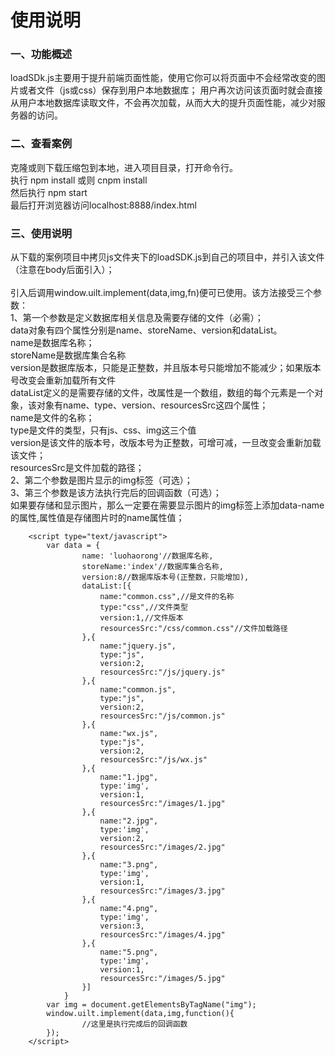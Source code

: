 # 使用说明
### 一、功能概述
loadSDk.js主要用于提升前端页面性能，使用它你可以将页面中不会经常改变的图片或者文件（js或css）保存到用户本地数据库；
用户再次访问该页面时就会直接从用户本地数据库读取文件，不会再次加载，从而大大的提升页面性能，减少对服务器的访问。<br/>
### 二、查看案例
克隆或则下载压缩包到本地，进入项目目录，打开命令行。<br/>
执行 npm install 或则 cnpm install<br/>
然后执行 npm start<br/>
最后打开浏览器访问localhost:8888/index.html<br/>
### 三、使用说明
从下载的案例项目中拷贝js文件夹下的loadSDK.js到自己的项目中，并引入该文件（注意在body后面引入）；<br/>
		<script src="/js/loadSDK.js"></script><br/>
引入后调用window.uilt.implement(data,img,fn)便可已使用。该方法接受三个参数：<br/>
1、第一个参数是定义数据库相关信息及需要存储的文件（必需）；<br/>
data对象有四个属性分别是name、storeName、version和dataList。<br/>
name是数据库名称；<br/>
storeName是数据库集合名称<br/>
version是数据库版本，只能是正整数，并且版本号只能增加不能减少；如果版本号改变会重新加载所有文件<br/>
dataList定义的是需要存储的文件，改属性是一个数组，数组的每个元素是一个对象，该对象有name、type、version、resourcesSrc这四个属性；<br/>
name是文件的名称；<br/>
type是文件的类型，只有js、css、img这三个值<br/>
version是该文件的版本号，改版本号为正整数，可增可减，一旦改变会重新加载该文件；<br/>
resourcesSrc是文件加载的路径；<br/>
2、第二个参数是图片显示的img标签（可选）；<br/>
3、第三个参数是该方法执行完后的回调函数（可选）；<br/>
如果要存储和显示图片，那么一定要在需要显示图片的img标签上添加data-name的属性,属性值是存储图片时的name属性值；<br/>

		<script type="text/javascript">
			var data = {
					name: 'luohaorong'//数据库名称,
					storeName:'index'//数据库集合名称,
					version:8//数据库版本号(正整数，只能增加),
					dataList:[{
						name:"common.css",//是文件的名称
						type:"css",//文件类型
						version:1,//文件版本
						resourcesSrc:"/css/common.css"//文件加载路径
					},{
						name:"jquery.js",
						type:"js",
						version:2,
						resourcesSrc:"/js/jquery.js"
					},{
						name:"common.js",
						type:"js",
						version:2,
						resourcesSrc:"/js/common.js"
					},{
						name:"wx.js",
						type:"js",
						version:2,
						resourcesSrc:"/js/wx.js"
					},{
						name:"1.jpg",
						type:'img',
						version:1,
						resourcesSrc:"/images/1.jpg"
					},{
						name:"2.jpg",
						type:'img',
						version:2,
						resourcesSrc:"/images/2.jpg"
					},{
						name:"3.png",
						type:'img',
						version:1,
						resourcesSrc:"/images/3.jpg"
					},{
						name:"4.png",
						type:'img',
						version:3,
						resourcesSrc:"/images/4.jpg"
					},{
						name:"5.png",
						type:'img',
						version:1,
						resourcesSrc:"/images/5.jpg"
					}]
				}
			var img = document.getElementsByTagName("img");
			window.uilt.implement(data,img,function(){
					//这里是执行完成后的回调函数
			});
		</script>
